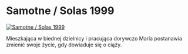 Samotne / Solas 1999 
=============
[![Samotne / Solas 1999 ](http://vidos.pl/images/player.gif)](http://vidos.pl/samotne-solas-1999)

 Mieszkająca w biednej dzielnicy i pracująca dorywczo María postanawia zmienić swoje życie, gdy dowiaduje się o ciąży.
